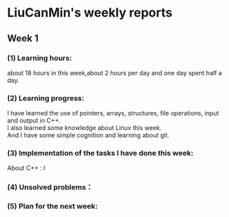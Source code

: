 # LiuCanMin's weekly reports
## Week 1
### (1) Learning hours:
about 18 hours in this week,about 2 hours per day and one day spent half a day.
### (2) Learning progress:
I have learned the use of pointers, arrays, structures, file operations, input and output in C++.  
I also learned some knowledge about Linux this week.  
And I have some simple cognition and learning about git.
### (3) Implementation of the tasks I have done this week:
About C++ : I
### (4) Unsolved problems：

### (5) Plan for the next week:
